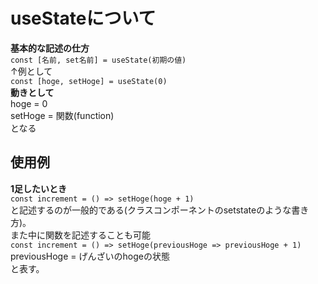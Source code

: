 # useStateについて
**基本的な記述の仕方**  
`const [名前, set名前] = useState(初期の値)`  
↑例として  
`const [hoge, setHoge] = useState(0)`  
**動きとして**  
    hoge = 0  
    setHoge = 関数(function)  
となる

## 使用例
**1足したいとき**  
`const increment = () => setHoge(hoge + 1)`  
と記述するのが一般的である(クラスコンポーネントのsetstateのような書き方)。  
また中に関数を記述することも可能  
`const increment = () => setHoge(previousHoge => previousHoge + 1)`  
previousHoge = げんざいのhogeの状態  
と表す。
